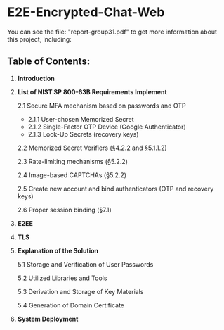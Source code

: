 # E2E-Encrypted-Chat-Web

You can see the file: "report-group31.pdf" to get more information about this project, including:

## Table of Contents:

1. **Introduction**

2. **List of NIST SP 800-63B Requirements Implement**

   2.1 Secure MFA mechanism based on passwords and OTP

   - 2.1.1 User-chosen Memorized Secret
   - 2.1.2 Single-Factor OTP Device (Google Authenticator)
   - 2.1.3 Look-Up Secrets (recovery keys)

   2.2 Memorized Secret Verifiers (§4.2.2 and §5.1.1.2)

   2.3 Rate-limiting mechanisms (§5.2.2)

   2.4 Image-based CAPTCHAs (§5.2.2)

   2.5 Create new account and bind authenticators (OTP and recovery keys)

   2.6 Proper session binding (§7.1)

3. **E2EE**

4. **TLS**

5. **Explanation of the Solution**

   5.1 Storage and Verification of User Passwords

   5.2 Utilized Libraries and Tools

   5.3 Derivation and Storage of Key Materials

   5.4 Generation of Domain Certificate

6. **System Deployment**
